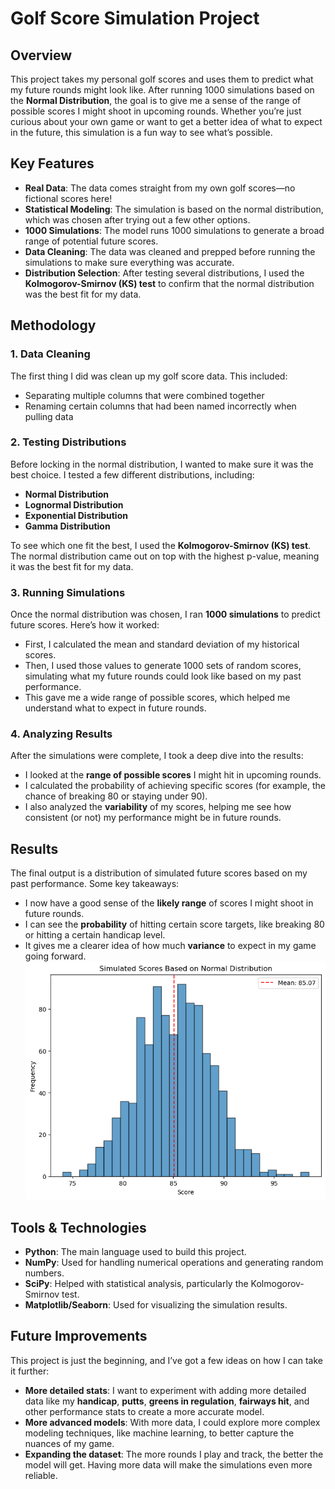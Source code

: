 # Golf Score Simulation Project

## Overview

This project takes my personal golf scores and uses them to predict what my future rounds might look like. After running 1000 simulations based on the **Normal Distribution**, the goal is to give me a sense of the range of possible scores I might shoot in upcoming rounds. Whether you’re just curious about your own game or want to get a better idea of what to expect in the future, this simulation is a fun way to see what’s possible.

## Key Features

- **Real Data**: The data comes straight from my own golf scores—no fictional scores here!
- **Statistical Modeling**: The simulation is based on the normal distribution, which was chosen after trying out a few other options.
- **1000 Simulations**: The model runs 1000 simulations to generate a broad range of potential future scores.
- **Data Cleaning**: The data was cleaned and prepped before running the simulations to make sure everything was accurate.
- **Distribution Selection**: After testing several distributions, I used the **Kolmogorov-Smirnov (KS) test** to confirm that the normal distribution was the best fit for my data.

## Methodology

### 1. **Data Cleaning**
The first thing I did was clean up my golf score data. This included:
- Separating multiple columns that were combined together 
- Renaming certain columns that had been named incorrectly when pulling data

### 2. **Testing Distributions**
Before locking in the normal distribution, I wanted to make sure it was the best choice. I tested a few different distributions, including:
- **Normal Distribution**
- **Lognormal Distribution**
- **Exponential Distribution**
- **Gamma Distribution**

To see which one fit the best, I used the **Kolmogorov-Smirnov (KS) test**. The normal distribution came out on top with the highest p-value, meaning it was the best fit for my data.

### 3. **Running Simulations**
Once the normal distribution was chosen, I ran **1000 simulations** to predict future scores. Here’s how it worked:
- First, I calculated the mean and standard deviation of my historical scores.
- Then, I used those values to generate 1000 sets of random scores, simulating what my future rounds could look like based on my past performance.
- This gave me a wide range of possible scores, which helped me understand what to expect in future rounds.

### 4. **Analyzing Results**
After the simulations were complete, I took a deep dive into the results:
- I looked at the **range of possible scores** I might hit in upcoming rounds.
- I calculated the probability of achieving specific scores (for example, the chance of breaking 80 or staying under 90).
- I also analyzed the **variability** of my scores, helping me see how consistent (or not) my performance might be in future rounds.

## Results

The final output is a distribution of simulated future scores based on my past performance. Some key takeaways:
- I now have a good sense of the **likely range** of scores I might shoot in future rounds.
- I can see the **probability** of hitting certain score targets, like breaking 80 or hitting a certain handicap level.
- It gives me a clearer idea of how much **variance** to expect in my game going forward.
  ![Simulation Results](scores_hist.png)

## Tools & Technologies

- **Python**: The main language used to build this project.
- **NumPy**: Used for handling numerical operations and generating random numbers.
- **SciPy**: Helped with statistical analysis, particularly the Kolmogorov-Smirnov test.
- **Matplotlib/Seaborn**: Used for visualizing the simulation results.

## Future Improvements

This project is just the beginning, and I’ve got a few ideas on how I can take it further:
- **More detailed stats**: I want to experiment with adding more detailed data like my **handicap**, **putts**, **greens in regulation**, **fairways hit**, and other performance stats to create a more accurate model.
- **More advanced models**: With more data, I could explore more complex modeling techniques, like machine learning, to better capture the nuances of my game.
- **Expanding the dataset**: The more rounds I play and track, the better the model will get. Having more data will make the simulations even more reliable.

